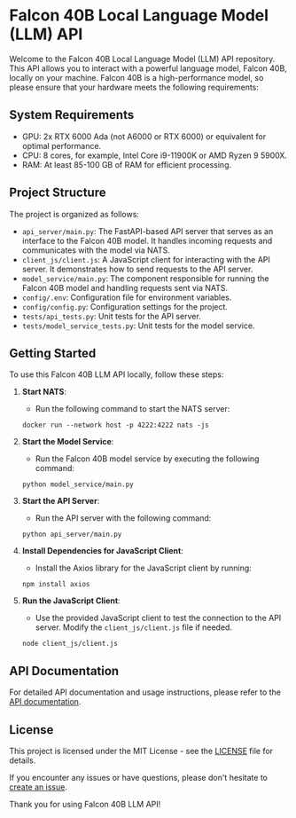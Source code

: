 # Falcon 40B Local Language Model (LLM) API

Welcome to the Falcon 40B Local Language Model (LLM) API repository. This API allows you to interact with a powerful language model, Falcon 40B, locally on your machine. Falcon 40B is a high-performance model, so please ensure that your hardware meets the following requirements:

## System Requirements
- GPU: 2x RTX 6000 Ada (not A6000 or RTX 6000) or equivalent for optimal performance.
- CPU: 8 cores, for example, Intel Core i9-11900K or AMD Ryzen 9 5900X.
- RAM: At least 85-100 GB of RAM for efficient processing.

## Project Structure
The project is organized as follows:

- `api_server/main.py`: The FastAPI-based API server that serves as an interface to the Falcon 40B model. It handles incoming requests and communicates with the model via NATS.
- `client_js/client.js`: A JavaScript client for interacting with the API server. It demonstrates how to send requests to the API server.
- `model_service/main.py`: The component responsible for running the Falcon 40B model and handling requests sent via NATS.
- `config/.env`: Configuration file for environment variables.
- `config/config.py`: Configuration settings for the project.
- `tests/api_tests.py`: Unit tests for the API server.
- `tests/model_service_tests.py`: Unit tests for the model service.

## Getting Started
To use this Falcon 40B LLM API locally, follow these steps:

1. **Start NATS**:
   - Run the following command to start the NATS server:
   ```
   docker run --network host -p 4222:4222 nats -js
   ```

2. **Start the Model Service**:
   - Run the Falcon 40B model service by executing the following command:
   ```
   python model_service/main.py
   ```

3. **Start the API Server**:
   - Run the API server with the following command:
   ```
   python api_server/main.py
   ```

4. **Install Dependencies for JavaScript Client**:
   - Install the Axios library for the JavaScript client by running:
   ```
   npm install axios
   ```

5. **Run the JavaScript Client**:
   - Use the provided JavaScript client to test the connection to the API server. Modify the `client_js/client.js` file if needed.
   ```
   node client_js/client.js
   ```

## API Documentation
For detailed API documentation and usage instructions, please refer to the [API documentation](docs/api_documentation.md).

## License
This project is licensed under the MIT License - see the [LICENSE](LICENSE) file for details.

If you encounter any issues or have questions, please don't hesitate to [create an issue](https://github.com/your-repo/issues).

Thank you for using Falcon 40B LLM API!